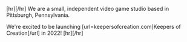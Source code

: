 [hr][/hr]
We are a small, independent video game studio based in Pittsburgh, Pennsylvania. 

We're excited to be launching [url=keepersofcreation.com]Keepers of Creation[/url] in 2022!
[hr][/hr]